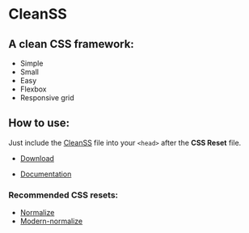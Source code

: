 # CleanSS

## A clean CSS framework:

- Simple
- Small
- Easy
- Flexbox
- Responsive grid


## How to use:
Just include the [CleanSS](css/cleanss.css) file into your ``` <head> ``` after the **CSS Reset** file.
* [Download](https://raw.githubusercontent.com/samuelramox/cleanss/master/css/cleanss.css)  

* [Documentation](https://samuelramox.github.io/cleanss/)     

  
### Recommended CSS resets:
* [Normalize](https://github.com/necolas/normalize.css)
* [Modern-normalize](https://github.com/sindresorhus/modern-normalize)
